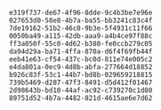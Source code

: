 
                e319f737-de67-4f96-8dde-9c4b3be7e96e
                027653d0-58e8-4b7a-ba55-bb3241c83c4f
                7de19162-51b2-46c8-9b3e-5f4931c11f66
                0050ba49-a115-42db-aaa9-a4b4ce97f88c
                ff3a050f-55c0-4d62-b380-fe0ccb279c05
                da94d29a-ba71-4ffa-870a-d6f4f69fb44f
                eeb41e63-cf54-437c-bc0d-811e74e005c2
                e4da801a-0ec9-4d8b-abfa-277664d18852
                b926c83f-53c1-44b7-bd8b-029659218815
                739b5469-d287-47f3-8491-d5d412f01467
                2d98643b-bd10-44af-ac92-c739270c1d80
                89751d52-4b7a-4482-821d-4615ae6e7d62
                